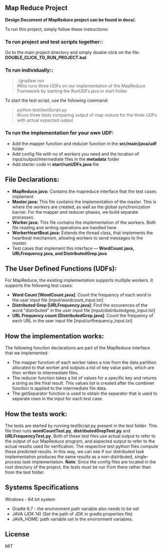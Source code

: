 ## Map Reduce Project

**Design Document of MapReduce project can be found in docs/.**

To run this project, simply follow these instructions:

### To run project and test scripts together::

Go to the main project directory and simply double click on the file: \
**DOUBLE_CLICK_TO_RUN_PROJECT.bat**

### To run individually::

>./gradlew run <br/>#this runs three UDFs on our implementation of the MapReduce Framework by starting the RunUDFs.java in start folder

To start the test script, use the following command:

> python test/testScript.py <br/>#runs three tests comparing output of map reduce for the three UDFs with actual expected output

### To run the implementation for your own UDF:

* Add the mapper function and reducer function in the **src/main/java/udf** folder
* Add config file with no of workers you need and the location of input/output/intermediate files in the **metadata** folder
* Add starter code in **start/runUDFs.java** file

## File Declarations:
* **MapReduce.java:** Contains the mapreduce interface that the test cases implement
* **Master.java:** This file contains the implementation of the master. This is where the workers are created, as well as the global synchronization barrier. For the mapper and reducer phases, we build separate processes.
* **Worker.java:** This file contains the implementation of the workers. Both file reading and writing operations are handled here.
* **WorkerHeartBeat.java:** Extends the thread class, that implements the heartbeat mechanism, allowing workers to send messages to the master.
* Test cases that implement this interface — **WordCount.java, URLFrequency.java, and DistributedGrep.java**

## The User Defined Functions (UDFs):
For MapReduce, the existing implementation supports multiple workers. It supports the following test
cases:
* **Word Count [WordCount.java]**: Count the frequency of each word in the user input file [input/wordcount_input.txt]
* **Distributed Grep [URLFrequency.java]**: Find the occurences of the word "distributed" in the user input file [input/distributedgrep_input.txt]
* **URL Frequency count [DistributedGrep.java]**: Count the frequency of each URL in the user input file [input/urlfrequency_input.txt]

## How the implementation works:
The following function declarations are part of the MapReduce interface that we implemented:
* The mapper function of each worker takes a row from the data partition allocated to that worker
and outputs a list of key value pairs, which are then written to intermediate files.
* The reducer function takes a list of values for a specific key and returns a string as the final result.
This values list is created after the combiner function is applied to the intermediate file data.
* The getSeparator function is used to obtain the separator that is used to separate rows in the input
for each test case.

## How the tests work:
The tests are started by running testScript.py present in the test folder. This file then runs
**wordCountTest.py**, **distributedGrepTest.py** and **URLFrequencyTest.py**. Both of these test files use
actual output to refer to the output of our MapReduce program, and expected output to refer to the
actual results used for verification. The respective test python files compute these predicted results. In
this way, we can see if our distributed task implementation produces the same results as a
non-distributed, single-process task implementation.
**Note**: Since the config files are located in the root directory of the project, the tests must be run from
there rather than from the test folder.

## Systems Specifications
Windows - 64 bit system
* Gradle 6.7 - the environment path variable also needs to be set
* JAVA (JDK 14) (Set the path of JDK in gradle.properties file)
* JAVA_HOME: path variable set in the environment variables.

License
----
MIT
